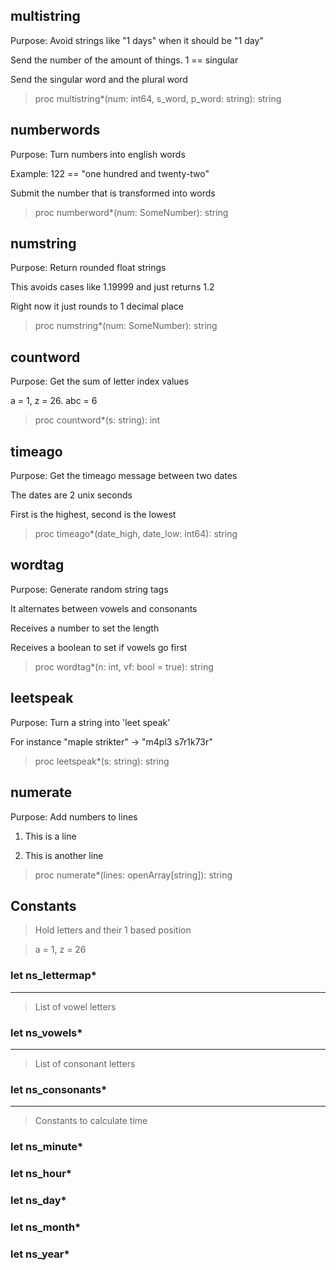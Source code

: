 ## multistring

Purpose: Avoid strings like "1 days" when it should be "1 day"

Send the number of the amount of things. 1 == singular

Send the singular word and the plural word

>proc multistring*(num: int64, s_word, p_word: string): string

## numberwords

Purpose: Turn numbers into english words

Example: 122 == "one hundred and twenty-two"

Submit the number that is transformed into words

>proc numberword*(num: SomeNumber): string

## numstring

Purpose: Return rounded float strings

This avoids cases like 1.19999 and just returns 1.2

Right now it just rounds to 1 decimal place

>proc numstring*(num: SomeNumber): string

## countword

Purpose: Get the sum of letter index values

a = 1, z = 26. abc = 6

>proc countword*(s: string): int

## timeago


Purpose: Get the timeago message between two dates

The dates are 2 unix seconds

First is the highest, second is the lowest

>proc timeago*(date_high, date_low: int64): string

## wordtag

Purpose: Generate random string tags

It alternates between vowels and consonants

Receives a number to set the length

Receives a boolean to set if vowels go first

>proc wordtag*(n: int, vf: bool = true): string

## leetspeak

Purpose: Turn a string into 'leet speak'

For instance "maple strikter" -> "m4pl3 s7r1k73r"

>proc leetspeak*(s: string): string

## numerate

Purpose: Add numbers to lines

1) This is a line

2) This is another line

>proc numerate*(lines: openArray[string]): string

## Constants

> Hold letters and their 1 based position

> a = 1, z = 26

### let ns_lettermap*

---

> List of vowel letters

### let ns_vowels*

---

> List of consonant letters

### let ns_consonants*

---

> Constants to calculate time

### let ns_minute*

### let ns_hour*

### let ns_day*

### let ns_month*

### let ns_year*